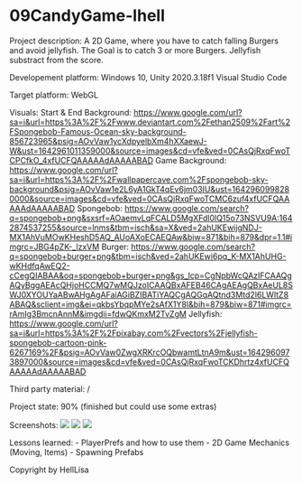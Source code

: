 # 09CandyGame-lhell

Project description:
    A 2D Game, where you have to catch falling Burgers and avoid jellyfish. The Goal is to catch 3 or more Burgers. Jellyfish substract from the score.

Developement platform:
    Windows 10,
    Unity 2020.3.18f1
    Visual Studio Code

Target platform:
    WebGL

Visuals:
    Start & End Background: https://www.google.com/url?sa=i&url=https%3A%2F%2Fwww.deviantart.com%2Fethan2509%2Fart%2FSpongebob-Famous-Ocean-sky-background-856723965&psig=AOvVaw1ycXdpyelbXm4hXXaewJ-W&ust=1642961011359000&source=images&cd=vfe&ved=0CAsQjRxqFwoTCPCfkO_4xfUCFQAAAAAdAAAAABAD
    Game Background: https://www.google.com/url?sa=i&url=https%3A%2F%2Fwallpapercave.com%2Fspongebob-sky-background&psig=AOvVaw1e2L6yA1GkT4qEv6jm03IU&ust=1642960998280000&source=images&cd=vfe&ved=0CAsQjRxqFwoTCMC6zuf4xfUCFQAAAAAdAAAAABAD
    Spongebob: https://www.google.com/search?q=spongebob+png&sxsrf=AOaemvLqFCALD5MgXFdl0lQ15o73NSVU9A:1642874537255&source=lnms&tbm=isch&sa=X&ved=2ahUKEwijgNDJ-MX1AhVuMOwKHeshD5AQ_AUoAXoECAEQAw&biw=871&bih=879&dpr=1.1#imgrc=JBG4pZK-_lzxVM
    Burger: https://www.google.com/search?q=spongebob+burger+png&tbm=isch&ved=2ahUKEwi6pq_K-MX1AhUHG-wKHdfqAwEQ2-cCegQIABAA&oq=spongebob+burger+png&gs_lcp=CgNpbWcQAzIFCAAQgAQyBggAEAcQHjoHCCMQ7wMQJzoICAAQBxAFEB46CAgAEAgQBxAeUL8SWJ0XYOUYaABwAHgAgAFaiAGiBZIBATiYAQCgAQGqAQtnd3Mtd2l6LWltZ8ABAQ&sclient=img&ei=qkbsYbqpMYe2sAfX1Y8I&bih=879&biw=871#imgrc=rAmIg3BmcnAnnM&imgdii=fdwQKmxM2TvZgM
    Jellyfish: https://www.google.com/url?sa=i&url=https%3A%2F%2Fpixabay.com%2Fvectors%2Fjellyfish-spongebob-cartoon-pink-6267169%2F&psig=AOvVaw0ZwgXRKrcOQbwamtLtnA9m&ust=1642960973897000&source=images&cd=vfe&ved=0CAsQjRxqFwoTCKDhrtz4xfUCFQAAAAAdAAAAABAD


Third party material:
    /

Project state:
    90% (finished but could use some extras)

Screenshots:
    ![](Assets/Screenshots/StartScreen)
    ![](Assets/Screenshots/GameScreen)
    ![](Assets/Screenshots/EndScreen)

Lessons learned:
    - PlayerPrefs and how to use them
    - 2D Game Mechanics (Moving, Items)
    - Spawning Prefabs

Copyright by HellLisa